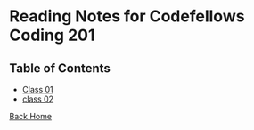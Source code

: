 # Reading Notes for Codefellows Coding 201

## Table of Contents

- [Class 01](class-01.md)
- [class 02](class-02.md)

[Back Home](README.md)